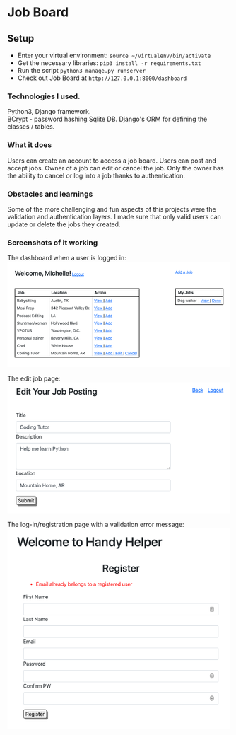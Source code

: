 # Job Board

## Setup
- Enter your virtual environment: `source ~/virtualenv/bin/activate`
- Get the necessary libraries: `pip3 install -r requirements.txt`
- Run the script `python3 manage.py runserver`
- Check out Job Board at `http://127.0.0.1:8000/dashboard`

### Technologies I used. 

Python3, Django framework.  
BCrypt - password hashing
Sqlite DB. Django's ORM for defining the classes / tables.

### What it does

Users can create an account to access a job board.  Users can post and accept jobs.
Owner of a job can edit or cancel the job.  Only the owner has the ability to cancel or log into a job thanks to authentication.

### Obstacles and learnings

Some of the more challenging and fun aspects of this projects were the validation and authentication layers.
I made sure that only valid users can update or delete the jobs they created.

### Screenshots of it working

The dashboard when a user is logged in:
!["dashboard"](https://github.com/michelleshan/job_board/blob/master/assets/Screen%20Shot%202020-09-28%20at%203.01.22%20PM.png)

The edit job page:
!["edit job"](https://github.com/michelleshan/job_board/blob/master/assets/Screen%20Shot%202020-09-28%20at%203.01.51%20PM.png)

The log-in/registration page with a validation error message:
!["login"](https://github.com/michelleshan/job_board/blob/master/assets/Screen%20Shot%202020-09-28%20at%203.39.38%20PM.png)
